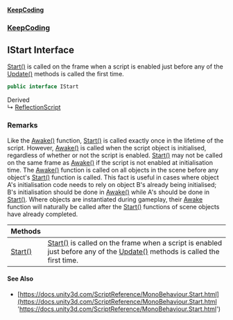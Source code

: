 #### [KeepCoding](index.md 'index')
### [KeepCoding](KeepCoding.md 'KeepCoding')
## IStart Interface
[Start()](IStart.Start().md 'KeepCoding.IStart.Start()') is called on the frame when a script is enabled just before any of the [Update()](IUpdate.Update().md 'KeepCoding.IUpdate.Update()') methods is called the first time.  
            
```csharp
public interface IStart
```

Derived  
&#8627; [ReflectionScript](ReflectionScript.md 'KeepCoding.Internal.ReflectionScript')  
### Remarks
Like the [Awake()](IAwake.Awake().md 'KeepCoding.IAwake.Awake()') function, [Start()](IStart.Start().md 'KeepCoding.IStart.Start()') is called exactly once in the lifetime of the script. However, [Awake()](IAwake.Awake().md 'KeepCoding.IAwake.Awake()') is called when the script object is initialised, regardless of whether or not the script is enabled. [Start()](IStart.Start().md 'KeepCoding.IStart.Start()') may not be called on the same frame as [Awake()](IAwake.Awake().md 'KeepCoding.IAwake.Awake()') if the script is not enabled at initialisation time. The [Awake()](IAwake.Awake().md 'KeepCoding.IAwake.Awake()') function is called on all objects in the scene before any object's [Start()](IStart.Start().md 'KeepCoding.IStart.Start()') function is called. This fact is useful in cases where object A's initialisation code needs to rely on object B's already being initialised; B's initialisation should be done in [Awake()](IAwake.Awake().md 'KeepCoding.IAwake.Awake()') while A's should be done in [Start()](IStart.Start().md 'KeepCoding.IStart.Start()'). Where objects are instantiated during gameplay, their [Awake](https://docs.microsoft.com/en-us/dotnet/api/Awake 'Awake') function will naturally be called after the [Start()](IStart.Start().md 'KeepCoding.IStart.Start()') functions of scene objects have already completed.  

| Methods | |
| :--- | :--- |
| [Start()](IStart.Start().md 'KeepCoding.IStart.Start()') | [Start()](IStart.Start().md 'KeepCoding.IStart.Start()') is called on the frame when a script is enabled just before any of the [Update()](IUpdate.Update().md 'KeepCoding.IUpdate.Update()') methods is called the first time.<br/>             |
#### See Also
- [https://docs.unity3d.com/ScriptReference/MonoBehaviour.Start.html](https://docs.unity3d.com/ScriptReference/MonoBehaviour.Start.html 'https://docs.unity3d.com/ScriptReference/MonoBehaviour.Start.html')
